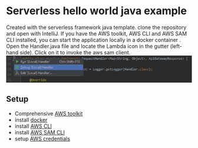 # Serverless hello world java example
Created with the serverless framework java template.
clone the repository and open with IntelliJ. If you have the AWS toolkit, AWS CLI and AWS SAM CLI installed, you can start the application locally in a docker container
. Open the Handler.java file and locate the Lambda icon in the gutter (left-hand side). Click on it to invoke the aws sam client.
![AWS-toolkit](images/launch_aws-toolkit.png)
## Setup
- Comprehensive [AWS toolkit](https://docs.aws.amazon.com/toolkit-for-jetbrains/latest/userguide/key-tasks.html#key-tasks-install)
- install [docker](https://docs.docker.com/get-docker/)
- install [AWS CLI](https://docs.aws.amazon.com/cli/latest/userguide/cli-chap-install.html)
- install [AWS SAM CLI](https://docs.aws.amazon.com/serverless-application-model/latest/developerguide/serverless-sam-cli-install-windows.html)
- setup [AWS credentials](https://docs.aws.amazon.com/toolkit-for-jetbrains/latest/userguide/setup-credentials.html)



